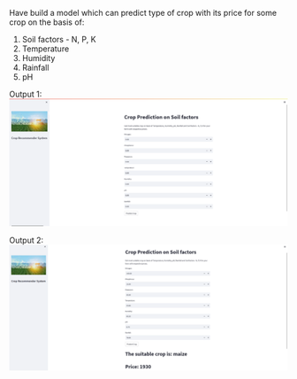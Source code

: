 Have build a model which can predict type of crop with its price for some crop on the basis of: </br> 
1. Soil factors - N, P, K
2. Temperature
3. Humidity
4. Rainfall
5. pH

Output 1:
![Screenshot](https://raw.githubusercontent.com/VICKY2501/TRINIT_594092-U747UJM4_ML/main/Images/1.png)


Output 2:
![Screenshot](https://raw.githubusercontent.com/VICKY2501/TRINIT_594092-U747UJM4_ML/main/Images/2.png)
